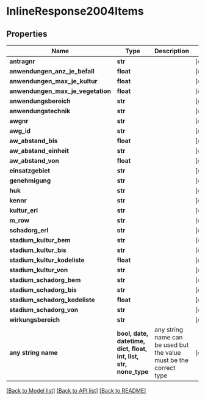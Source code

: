 # InlineResponse2004Items


## Properties
Name | Type | Description | Notes
------------ | ------------- | ------------- | -------------
**antragnr** | **str** |  | [optional] 
**anwendungen_anz_je_befall** | **float** |  | [optional] 
**anwendungen_max_je_kultur** | **float** |  | [optional] 
**anwendungen_max_je_vegetation** | **float** |  | [optional] 
**anwendungsbereich** | **str** |  | [optional] 
**anwendungstechnik** | **str** |  | [optional] 
**awgnr** | **str** |  | [optional] 
**awg_id** | **str** |  | [optional] 
**aw_abstand_bis** | **float** |  | [optional] 
**aw_abstand_einheit** | **str** |  | [optional] 
**aw_abstand_von** | **float** |  | [optional] 
**einsatzgebiet** | **str** |  | [optional] 
**genehmigung** | **str** |  | [optional] 
**huk** | **str** |  | [optional] 
**kennr** | **str** |  | [optional] 
**kultur_erl** | **str** |  | [optional] 
**m_row** | **str** |  | [optional] 
**schadorg_erl** | **str** |  | [optional] 
**stadium_kultur_bem** | **str** |  | [optional] 
**stadium_kultur_bis** | **str** |  | [optional] 
**stadium_kultur_kodeliste** | **float** |  | [optional] 
**stadium_kultur_von** | **str** |  | [optional] 
**stadium_schadorg_bem** | **str** |  | [optional] 
**stadium_schadorg_bis** | **str** |  | [optional] 
**stadium_schadorg_kodeliste** | **float** |  | [optional] 
**stadium_schadorg_von** | **str** |  | [optional] 
**wirkungsbereich** | **str** |  | [optional] 
**any string name** | **bool, date, datetime, dict, float, int, list, str, none_type** | any string name can be used but the value must be the correct type | [optional]

[[Back to Model list]](../README.md#documentation-for-models) [[Back to API list]](../README.md#documentation-for-api-endpoints) [[Back to README]](../README.md)


